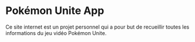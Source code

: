 # Pokémon Unite App
Ce site internet est un projet personnel qui a pour but de recueillir toutes les informations du jeu vidéo Pokémon Unite.
